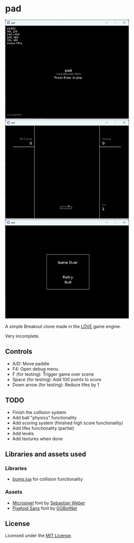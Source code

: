 # pad

<img src="./img/title.png" alt="title screen" width="400">
<img src="./img/game.png" alt="game screen" width="400">
<img src="./img/fail.png" alt="fail screen" width="400">

A simple Breakout clone made in the [LÖVE](https://www.love2d.org) game engine.

Very incomplete.

## Controls

- A/D: Move paddle
- F4: Open debug menu
- F (for testing): Trigger game over scene
- Space (for testing): Add 100 points to score
- Down arrow (for testing): Reduce lifes by 1

## TODO

- Finish the collision system
- Add ball "physics" functionality
- Add scoring system (finished high score functionality)
- Add lifes functionality (partial)
- Add levels
- Add textures when done

## Libraries and assets used

### Libraries
- [bump.lua](https://github.com/kikito/bump.lua) for collision functionality

### Assets
- [Micropixel](https://www.dafont.com/micropixel.font?l[]=10) font by [Sebastian Weber](https://www.dafont.com/sebastian-weber.d1791?l[]=10)
- [Pixeloid Sans](https://ggbot.itch.io/pixeloid-font) font by [GGBotNet](https://ggbot.itch.io/)


## License
Licensed under the [MIT License](./LICENSE.md).